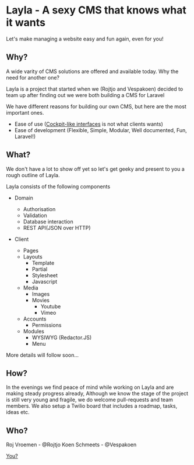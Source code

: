 # Layla - A sexy CMS that knows what it wants

Let's make managing a website easy and fun again, even for you!


## Why?

A wide varity of CMS solutions are offered and available today. Why the need for another one?

Layla is a project that started when we (Rojtjo and Vespakoen) decided to team up after finding out we were both building a CMS for Laravel

We have different reasons for building our own CMS, but here are the most important ones.

*	Ease of use ([Cockpit-like interfaces](http://www.youtube.com/watch?v=naUQe_3umhg) is not what clients wants)
*	Ease of development (Flexible, Simple, Modular, Well documented, Fun, Laravel!)


## What?

We don't have a lot to show off yet so let's get geeky and present to you a rough outline of Layla.

Layla consists of the following components

*	Domain

	*	Authorisation
	*	Validation
	*	Database interaction
	*	REST API(JSON over HTTP)


*	Client

	*	Pages
	*	Layouts
		*	Template
		*	Partial
		*	Stylesheet
		*	Javascript
	*	Media
		*	Images
		*	Movies
			*	Youtube
			*	Vimeo
	*	Accounts
		*	Permissions
	*	Modules
		*	WYSIWYG (Redactor.JS)
		*	Menu
	
More details will follow soon...


## How?

In the evenings we find peace of mind while working on Layla and are making steady progress already,
Although we know the stage of the project is still very young and fragile, we do welcome pull-requests and team members.
We also setup a Twilio board that includes a roadmap, tasks, ideas etc.


## Who?

Roj Vroemen - @Rojtjo
Koen Schmeets - @Vespakoen

[You?](mailto:layla-cms@gmail.com "Say hey!")